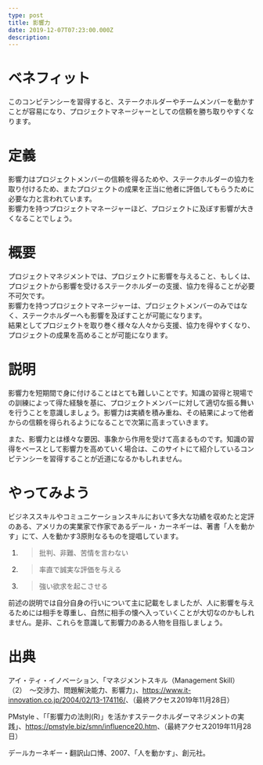 ```yaml
---
type: post
title: 影響力
date: 2019-12-07T07:23:00.000Z
description:
---
```

# ベネフィット

このコンピテンシーを習得すると、ステークホルダーやチームメンバーを動かすことが容易になり、プロジェクトマネージャーとしての信頼を勝ち取りやすくなります。

# 定義

影響力はプロジェクトメンバーの信頼を得るためや、ステークホルダーの協力を取り付けるため、またプロジェクトの成果を正当に他者に評価してもらうために必要な力と言われています。\
影響力を持つプロジェクトマネージャーほど、プロジェクトに及ぼす影響が大きくなることでしょう。

# 概要

プロジェクトマネジメントでは、プロジェクトに影響を与えること、もしくは、プロジェクトから影響を受けるステークホルダーの支援、協力を得ることが必要不可欠です。\
影響力を持つプロジェクトマネージャーは、プロジェクトメンバーのみではなく、ステークホルダーへも影響を及ぼすことが可能になります。\
結果としてプロジェクトを取り巻く様々な人々から支援、協力を得やすくなり、プロジェクトの成果を高めることが可能になります。

# 説明

影響力を短期間で身に付けることはとても難しいことです。知識の習得と現場での訓練によって得た経験を基に、プロジェクトメンバーに対して適切な振る舞いを行うことを意識しましょう。影響力は実績を積み重ね、その結果によって他者からの信頼を得られるようになることで次第に高まっていきます。

また、影響力とは様々な要因、事象から作用を受けて高まるものです。知識の習得をベースとして影響力を高めていく場合は、このサイトにて紹介しているコンピテンシーを習得することが近道になるかもしれません。

# やってみよう

ビジネススキルやコミュニケーションスキルにおいて多大な功績を収めたと定評のある、アメリカの実業家で作家であるデール・カーネギーは、著書「人を動かす」にて、人を動かす3原則なるものを提唱しています。

1. > 批判、非難、苦情を言わない
2. > 率直で誠実な評価を与える
3. > 強い欲求を起こさせる

前述の説明では自分自身の行いについて主に記載をしましたが、人に影響を与えるためには相手を尊重し、自然に相手の懐へ入っていくことが大切なのかもしれません。是非、これらを意識して影響力のある人物を目指しましょう。



# 出典

アイ・ティ・イノベーション、「マネジメントスキル（Management Skill）（2）　〜交渉力、問題解決能力、影響力」、<https://www.it-innovation.co.jp/2004/02/13-174116/>、（最終アクセス2019年11月28日）

PMstyle 、「「影響力の法則(R)」を活かすステークホルダーマネジメントの実践」、<https://pmstyle.biz/smn/influence20.htm>、（最終アクセス2019年11月28日）

デールカーネギー・翻訳山口博、2007、「人を動かす」、創元社。
